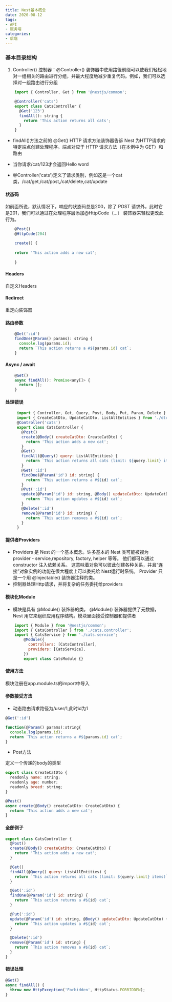 ```yaml
---
title: Nest基本概念
date: 2020-08-12
tags: 
- API
- 服务端
categories:
- 后端
---
```


### 基本目录结构

1. Controller()
    控制器：@Controller() 装饰器中使用路径前缀可以使我们轻松地对一组相关的路由进行分组，并最大程度地减少重复代码。例如，我们可以选择对一组路由进行分组
  
```javascript
    import { Controller, Get } from '@nestjs/common';

    @Controller('cats')
    export class CatsController {
      @Get('123')
      findAll(): string {
        return 'This action returns all cats';
      }
    }
  ```

* findAll()方法之前的 @Get() HTTP 请求方法装饰器告诉 Nest 为HTTP请求的特定端点创建处理程序。端点对应于 HTTP 请求方法（在本例中为 GET）和路由

* 当你请求/cat/123才会返回Hello word

* @Controller('cats')定义了请求类别，例如这是一个cat类，/cat/get,/cat/post,/cat/delete,cat/update

#### 状态码

如前面所说，默认情况下，响应的状态码总是200，除了 POST 请求外，此时它是201，我们可以通过在处理程序层添加@HttpCode（...） 装饰器来轻松更改此行为。

```javascript
    @Post()
    @HttpCode(204)

    create() {
  
    return 'This action adds a new cat';
  
    }

```

#### Headers

自定义Headers

#### Redirect

重定向装饰器

#### 路由参数

```javascript
    @Get(':id')
    findOne(@Param() params): string {
      console.log(params.id);
      return `This action returns a #${params.id} cat`;
    }
```

#### Async / await

```javascript
    @Get()
    async findAll(): Promise<any[]> {
      return [];
    }
```

#### 处理错误

```javascript
     import { Controller, Get, Query, Post, Body, Put, Param, Delete } from '@nestjs/common';
     import { CreateCatDto, UpdateCatDto, ListAllEntities } from './dto';
     @Controller('cats')
     export class CatsController {
       @Post()
       create(@Body() createCatDto: CreateCatDto) {
         return 'This action adds a new cat';
       }
       @Get()
       findAll(@Query() query: ListAllEntities) {
         return `This action returns all cats (limit: ${query.limit} items)`;
       }
       @Get(':id')
       findOne(@Param('id') id: string) {
         return `This action returns a #${id} cat`;
       }
       @Put(':id')
       update(@Param('id') id: string, @Body() updateCatDto: UpdateCatDto) {
         return `This action updates a #${id} cat`;
       }
       @Delete(':id')
       remove(@Param('id') id: string) {
         return `This action removes a #${id} cat`;
       }
     }
```

#### 提供者Providers

* Providers 是 Nest 的一个基本概念。许多基本的 Nest 类可能被视为 provider - service,repository, factory, helper 等等。 他们都可以通过 constructor 注入依赖关系。 这意味着对象可以彼此创建各种关系，并且“连接”对象实例的功能在很大程度上可以委托给 Nest运行时系统。 Provider 只是一个用 @Injectable() 装饰器注释的类。
* 控制器处理Http请求，并将复杂的任务委托给providers

#### 模块化Module

* 模块是具有 @Module() 装饰器的类。 @Module() 装饰器提供了元数据，Nest 用它来组织应用程序结构。模块里面接受控制器和提供者

```javascript
    import { Module } from '@nestjs/common';
    import { CatsController } from './cats.controller';
    import { CatsService } from './cats.service';
        @Module({
          controllers: [CatsController],
          providers: [CatsService],
        })
        export class CatsModule {}
```

#### 使用方法

模块注册在app.module.ts的import中导入

#### 参数接受方法

* 动态路由请求路径为/user/1,此时id为1

```javascript
@Get(':id')

function(@Param() params):string{
  console.log(params.id);
  return `This action returns a #${params.id} cat`;
}

```

* Post方法

定义一个传递的body的类型

```javascript
export class CreateCatDto {
  readonly name: string;
  readonly age: number;
  readonly breed: string;
}

@Post()
async create(@Body() createCatDto: CreateCatDto) {
  return 'This action adds a new cat';
}
```

#### 全部例子

```javascript
export class CatsController {
  @Post()
  create(@Body() createCatDto: CreateCatDto) {
    return 'This action adds a new cat';
  }

  @Get()
  findAll(@Query() query: ListAllEntities) {
    return `This action returns all cats (limit: ${query.limit} items)`;
  }

  @Get(':id')
  findOne(@Param('id') id: string) {
    return `This action returns a #${id} cat`;
  }

  @Put(':id')
  update(@Param('id') id: string, @Body() updateCatDto: UpdateCatDto) {
    return `This action updates a #${id} cat`;
  }

  @Delete(':id')
  remove(@Param('id') id: string) {
    return `This action removes a #${id} cat`;
  }
}
```

#### 错误处理

```javascript
@Get()
async findAll() {
  throw new HttpException('Forbidden', HttpStatus.FORBIDDEN);
}
```
